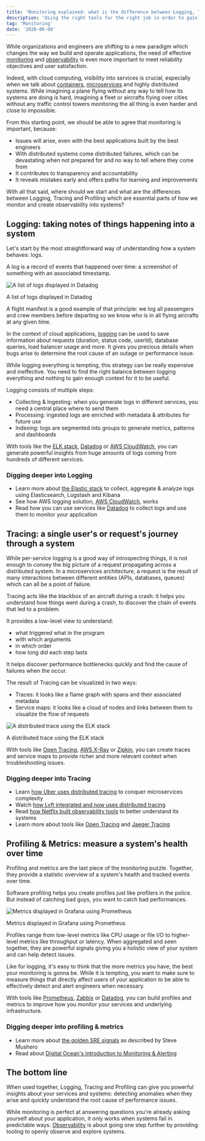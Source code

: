```yaml
---
title: 'Monitoring explained: what is the difference between Logging, Tracing and Profiling?'
description: 'Using the right tools for the right job in order to gain visibility into systems and services.'
tag: 'Monitoring'
date: '2020-06-08'
---
```


While organizations and engineers are shifting to a new paradigm which changes the way we build and operate applications, the need of effective [monitoring](#monitoring 'What is monitoring?') and [observability](#observability 'What is observability?') is even more important to meet reliability objectives and user satisfaction.

Indeed, with cloud computing, visibility into services is crucial, especially when we talk about [containers](#containers-and-docker 'What is Docker and containers?'), [microservices](#microservice-architecture 'What are microservices?') and highly distributed systems. While imagining a plane flying without any way to tell how its systems are doing is hard, imagining a fleet or aircrafts flying over cities without any traffic control towers monitoring the all thing is even harder and close to impossible.

From this starting point, we should be able to agree that monitoring is important, because:

- Issues will arise, even with the best applications built by the best engineers
- With distributed systems come distributed failures, which can be devastating when not prepared for and no way to tell where they come from
- It contributes to transparency and accountability
- It reveals mistakes early and offers paths for learning and improvements

With all that said, where should we start and what are the differences between Logging, Tracing and Profiling which are essential parts of how we monitor and create observability into systems?

## Logging: taking notes of things happening into a system

Let's start by the most straightforward way of understanding how a system behaves: logs.

A log is a record of events that happened over time: a screenshot of something with an associated timestamp.

![A list of logs displayed in Datadog](/monitoring-explained-differences-logging-tracing-profiling/datadog-logs.jpg)

A list of logs displayed in Datadog

A flight manifest is a good example of that principle: we log all passengers and crew members before departing so we know who is in all flying aircrafts at any given time.

In the context of cloud applications, [logging](#logging 'What is Logging?') can be used to save information about requests (duration, status code, userId), database queries, load balancer usage and more. It gives you precious details when bugs arise to determine the root cause of an outage or performance issue.

While logging everything is tempting, this strategy can be really expensive and ineffective. You need to find the right balance between logging everything and nothing to gain enough context for it to be useful.

Logging consists of multiple steps:

- Collecting & Ingesting: when you generate logs in different services, you need a central place where to send them
- Processing: ingested logs are enriched with metadata & attributes for future use
- Indexing: logs are segmented into groups to generate metrics, patterns and dashboards

With tools like the [ELK stack](https://www.elastic.co/what-is/elk-stack), [Datadog](https://docs.datadoghq.com/logs/) or [AWS CloudWatch](https://aws.amazon.com/cloudwatch/), you can generate powerful insights from huge amounts of logs coming from hundreds of different services.

### Digging deeper into Logging

- Learn more about [the Elastic stack](https://logz.io/learn/complete-guide-elk-stack/#intro) to collect, aggregate & analyze logs using Elasticsearch, Logstash and Kibana
- See how AWS logging solution, [AWS CloudWatch](https://docs.aws.amazon.com/AmazonCloudWatch/latest/monitoring/cloudwatch_architecture.html), works
- Read how you can use services like [Datadog](https://docs.datadoghq.com/logs/) to collect logs and use them to monitor your application

## Tracing: a single user's or request's journey through a system

While per-service logging is a good way of introspecting things, it is not enough to convey the big picture of a request propagating across a distributed system. In a microservices architecture, a request is the result of many interactions between different entities (APIs, databases, queues) which can all be a point of failure.

Tracing acts like the blackbox of an aircraft during a crash: it helps you understand how things went during a crash, to discover the chain of events that led to a problem.

It provides a low-level view to understand:

- what triggered what in the program
- with which arguments
- in which order
- how long did each step lasts

It helps discover performance bottlenecks quickly and find the cause of failures when the occur.

The result of Tracing can be visualized in two ways:

- Traces: it looks like a flame graph with spans and their associated metadata
- Service maps: it looks like a cloud of nodes and links between them to visualize the flow of requests

![A distributed trace using the ELK stack](/monitoring-explained-differences-logging-tracing-profiling/distributed-tracing.png)

A distributed trace using the ELK stack

With tools like [Open Tracing](https://opentracing.io/), [AWS X-Ray](https://aws.amazon.com/xray/) or [Zipkin](https://zipkin.io/), you can create traces and service maps to provide richer and more relevant context when troubleshooting issues.

### Digging deeper into Tracing

- Learn [how Uber uses distributed tracing](https://www.youtube.com/watch?v=EW9GjQNcyzI) to conquer microservices complexity
- Watch [how Lyft integrated and now uses distributed tracing](https://www.youtube.com/watch?v=URCLeycMrhU)
- Read [how Netflix built observability tools](https://netflixtechblog.com/lessons-from-building-observability-tools-at-netflix-7cfafed6ab17) to better understand its systems
- Learn more about tools like [Open Tracing](https://opentracing.io/) and [Jaeger Tracing](https://www.jaegertracing.io/)

## Profiling & Metrics: measure a system's health over time

Profiling and metrics are the last piece of the monitoring puzzle. Together, they provide a statistic overview of a system's health and tracked events over time.

Software profiling helps you create profiles just like profilers in the police. But instead of catching bad guys, you want to catch bad performances.

![Metrics displayed in Grafana using Prometheus](/monitoring-explained-differences-logging-tracing-profiling/metrics-and-profiling.png)

Metrics displayed in Grafana using Prometheus

Profiles range from low-level metrics like CPU usage or file I/O to higher-level metrics like throughput or latency. When aggregated and seen together, they are powerful signals giving you a holistic view of your system and can help detect issues.

Like for logging, it's easy to think that the more metrics you have, the best your monitoring is gonna be. While it is tempting, you want to make sure to measure things that directly affect users of your application to be able to effectively detect and alert engineers when necessary.

With tools like [Prometheus](https://prometheus.io/), [Zabbix](https://www.zabbix.com/) or [Datadog](https://docs.datadoghq.com/tracing/profiling/?tab=java), you can build profiles and metrics to improve how you monitor your services and underlying infrastructure.

### Digging deeper into profiling & metrics

- Learn more about [the golden SRE signals](https://medium.com/faun/how-to-monitor-the-sre-golden-signals-1391cadc7524) as described by Steve Mushero
- Read about [Digital Ocean's introduction to Monitoring & Alerting](https://www.digitalocean.com/community/tutorials/an-introduction-to-metrics-monitoring-and-alerting)

## The bottom line

When used together, Logging, Tracing and Profiling can give you powerful insights about your services and systems: detecting anomalies when they arise and quickly understand the root cause of performance issues.

While monitoring is perfect at answering questions you're already asking yourself about your application, it only works when systems fail in predictable ways. [Observability](#observability 'What is Observability?') is about going one step further by providing tooling to openly observe and explore systems.
